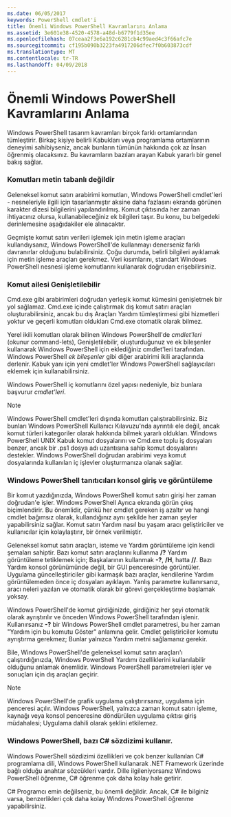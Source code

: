```yaml
---
ms.date: 06/05/2017
keywords: PowerShell cmdlet'i
title: Önemli Windows PowerShell Kavramlarını Anlama
ms.assetid: 3e601e38-4520-4578-a48d-b6779f1d35ee
ms.openlocfilehash: 07ceaa2f3e6a192c6281cb4c99aed4c3f66afc7e
ms.sourcegitcommit: cf195b090b3223fa4917206dfec7f0b603873cdf
ms.translationtype: MT
ms.contentlocale: tr-TR
ms.lasthandoff: 04/09/2018
---
```

# <a name="understanding-important-windows-powershell-concepts"></a>Önemli Windows PowerShell Kavramlarını Anlama
Windows PowerShell tasarım kavramları birçok farklı ortamlarından tümleştirir. Birkaç kişiye belirli Kabukları veya programlama ortamlarının deneyimi sahibiyseniz, ancak bunların tümünün hakkında çok az İnsan öğrenmiş olacaksınız. Bu kavramların bazıları arayan Kabuk yararlı bir genel bakış sağlar.

### <a name="commands-are-not-text-based"></a>Komutları metin tabanlı değildir
Geleneksel komut satırı arabirimi komutları, Windows PowerShell cmdlet'leri - nesneleriyle ilgili için tasarlanmıştır aksine daha fazlasını ekranda görünen karakter dizesi bilgilerini yapılandırılmış. Komut çıktısında her zaman ihtiyacınız olursa, kullanabileceğiniz ek bilgileri taşır. Bu konu, bu belgedeki derinlemesine aşağıdakiler ele alınacaktır.

Geçmişte komut satırı verileri işlemek için metin işleme araçları kullandıysanız, Windows PowerShell'de kullanmayı denerseniz farklı davranırlar olduğunu bulabilirsiniz. Çoğu durumda, belirli bilgileri ayıklamak için metin işleme araçları gerekmez. Veri kısımlarını, standart Windows PowerShell nesnesi işleme komutlarını kullanarak doğrudan erişebilirsiniz.

### <a name="the-command-family-is-extensible"></a>Komut ailesi Genişletilebilir
Cmd.exe gibi arabirimleri doğrudan yerleşik komut kümesini genişletmek bir yol sağlamaz. Cmd.exe içinde çalıştırmak dış komut satırı araçları oluşturabilirsiniz, ancak bu dış Araçları Yardım tümleştirmesi gibi hizmetleri yoktur ve geçerli komutları oldukları Cmd.exe otomatik olarak bilmez.

Yerel ikili komutları olarak bilinen Windows PowerShell'de *cmdlet'leri* (okunur command-lets), Genişletilebilir, oluşturduğunuz ve ek bileşenler kullanarak Windows PowerShell için eklediğiniz cmdlet'leri tarafından. Windows PowerShell *ek bileşenler* gibi diğer arabirimi ikili araçlarında derlenir. Kabuk yanı için yeni cmdlet'ler Windows PowerShell sağlayıcıları eklemek için kullanabilirsiniz.

Windows PowerShell iç komutlarını özel yapısı nedeniyle, biz bunlara başvurur *cmdlet'leri*.

> [!NOTE]
> Windows PowerShell cmdlet'leri dışında komutları çalıştırabilirsiniz. Biz bunları Windows PowerShell Kullanıcı Kılavuzu'nda ayrıntılı ele değil, ancak komut türleri kategoriler olarak hakkında bilmek yararlı oldukları. Windows PowerShell UNIX Kabuk komut dosyalarını ve Cmd.exe toplu iş dosyaları benzer, ancak bir .ps1 dosya adı uzantısına sahip komut dosyalarını destekler. Windows PowerShell doğrudan arabirimi veya komut dosyalarında kullanılan iç işlevler oluşturmanıza olanak sağlar.

### <a name="windows-powershell-handles-console-input-and-display"></a>Windows PowerShell tanıtıcıları konsol giriş ve görüntüleme
Bir komut yazdığınızda, Windows PowerShell komut satırı girişi her zaman doğrudan'e işler. Windows PowerShell Ayrıca ekranda görün çıkış biçimlendirir. Bu önemlidir, çünkü her cmdlet gereken iş azaltır ve hangi cmdlet bağımsız olarak, kullandığınız aynı şekilde her zaman şeyler yapabilirsiniz sağlar. Komut satırı Yardım nasıl bu yaşam aracı geliştiriciler ve kullanıcılar için kolaylaştırır, bir örnek verilmiştir.

Geleneksel komut satırı araçları, isteme ve Yardım görüntüleme için kendi şemaları sahiptir. Bazı komut satırı araçlarını kullanma **/?** Yardım görüntüleme tetiklemek için; Başkalarının kullanmak **-?**, **/H**, hatta **//**. Bazı Yardım konsol görünümünde değil, bir GUI penceresinde görüntüler. Uygulama güncelleştiriciler gibi karmaşık bazı araçlar, kendilerine Yardım görüntülemeden önce iç dosyaları ayıklayın. Yanlış parametre kullanırsanız, aracı neleri yazılan ve otomatik olarak bir görevi gerçekleştirme başlamak yoksay.

Windows PowerShell'de komut girdiğinizde, girdiğiniz her şeyi otomatik olarak ayrıştırılır ve önceden Windows PowerShell tarafından işlenir. Kullanırsanız **-?** bir Windows PowerShell cmdlet parametresi, bu her zaman "Yardım için bu komutu Göster" anlamına gelir. Cmdlet geliştiriciler komutu ayrıştırma gerekmez; Bunlar yalnızca Yardım metni sağlamanız gerekir.

Bile, Windows PowerShell'de geleneksel komut satırı araçları'ı çalıştırdığınızda, Windows PowerShell Yardımı özelliklerini kullanılabilir olduğunu anlamak önemlidir. Windows PowerShell parametreleri işler ve sonuçları için dış araçları geçirir.

> [!NOTE]
> Windows PowerShell'de grafik uygulama çalıştırırsanız, uygulama için penceresi açılır. Windows PowerShell, yalnızca zaman komut satırı işleme, kaynağı veya konsol penceresine döndürülen uygulama çıktısı giriş müdahalesi; Uygulama dahili olarak şeklini etkilemez.

### <a name="windows-powershell-uses-some-c-syntax"></a>Windows PowerShell, bazı C# sözdizimi kullanır.
Windows PowerShell sözdizimi özellikleri ve çok benzer kullanılan C# programlama dili, Windows PowerShell kullanarak .NET Framework üzerinde bağlı olduğu anahtar sözcükleri vardır. Dille ilgileniyorsanız Windows PowerShell öğrenme, C# öğrenme çok daha kolay hale getirir.

C# Programcı emin değilseniz, bu önemli değildir. Ancak, C# ile bilginiz varsa, benzerlikleri çok daha kolay Windows PowerShell öğrenme yapabilirsiniz.